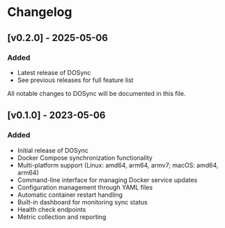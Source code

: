 # Changelog

## [v0.2.0] - 2025-05-06

### Added
- Latest release of DOSync
- See previous releases for full feature list

All notable changes to DOSync will be documented in this file.

## [v0.1.0] - 2023-05-06

### Added

- Initial release of DOSync
- Docker Compose synchronization functionality
- Multi-platform support (Linux: amd64, arm64, armv7; macOS: amd64, arm64)
- Command-line interface for managing Docker service updates
- Configuration management through YAML files
- Automatic container restart handling
- Built-in dashboard for monitoring sync status
- Health check endpoints
- Metric collection and reporting

